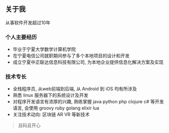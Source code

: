 ## 关于我

从事软件开发超过10年

### 个人主要经历

* 毕业于宁夏大学数学计算机学院
* 在宁夏电信公司就职期间参与了多个本地项目的设计和开发
* 成立宁夏中正联达信息科技有限公司, 为本地企业提供信息化解决方案及实现

### 技术专长

* 全栈程序员, 从web前端到后端, 从 Android 到 iOS 均有所涉及
* 熟悉 linux 服务器下的系统设计及开发
* 对程序开发语言有浓厚的兴趣, 熟练掌握 java python php clojure c# 等开发语言, 会使用 groovy ruby golang elixir lua 
* 关注技术动向: 区块链 AR VR 等新技术

> 且码且开心
